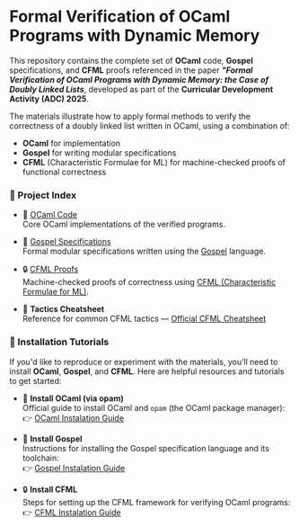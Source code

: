 # Formal Verification of OCaml Programs with Dynamic Memory

This repository contains the complete set of **OCaml** code, **Gospel** specifications, and **CFML** proofs referenced in the paper _**"Formal Verification of OCaml Programs with Dynamic Memory: the Case of Doubly Linked Lists**_, developed as part of the **Curricular Development Activity (ADC) 2025**.

The materials illustrate how to apply formal methods to verify the correctness of a doubly linked list written in OCaml, using a combination of:

- **OCaml** for implementation  
- **Gospel** for writing modular specifications  
- **CFML** (Characteristic Formulae for ML) for machine-checked proofs of functional correctness

### 📂 Project Index

- 🐫 [OCaml Code](./dblist)  
  Core OCaml implementations of the verified programs.

- 📜 [Gospel Specifications](./dblist/dblist.mli)  
  Formal modular specifications written using the [Gospel](https://github.com/ocaml-gospel/gospel) language.

- 🔒 [CFML Proofs](./cfml/examples/Dblist/Dblist_proof.v)  
  Machine-checked proofs of correctness using [CFML (Characteristic Formulae for ML)](https://github.com/charguer/cfml).

- 🧠 **Tactics Cheatsheet**  
  Reference for common CFML tactics — [Official CFML Cheatsheet](https://github.com/charguer/cfml/blob/master/CHEATSHEET.md)

### 🔧 Installation Tutorials

If you'd like to reproduce or experiment with the materials, you’ll need to install **OCaml**, **Gospel**, and **CFML**. Here are helpful resources and tutorials to get started:

- 🐫 **Install OCaml (via opam)**  
  Official guide to install OCaml and `opam` (the OCaml package manager):  
  👉 [OCaml Instalation Guide](https://ocaml.org/docs/up-and-running)

- 📜 **Install Gospel**  
  Instructions for installing the Gospel specification language and its toolchain:  
  👉 [Gospel Instalation Guide](https://ocaml-gospel.github.io/gospel/getting-started/installation)

- 🔒 **Install CFML**  
  Steps for setting up the CFML framework for verifying OCaml programs:  
  👉 [CFML Instalation Guide](https://github.com/charguer/cfml#installation)
